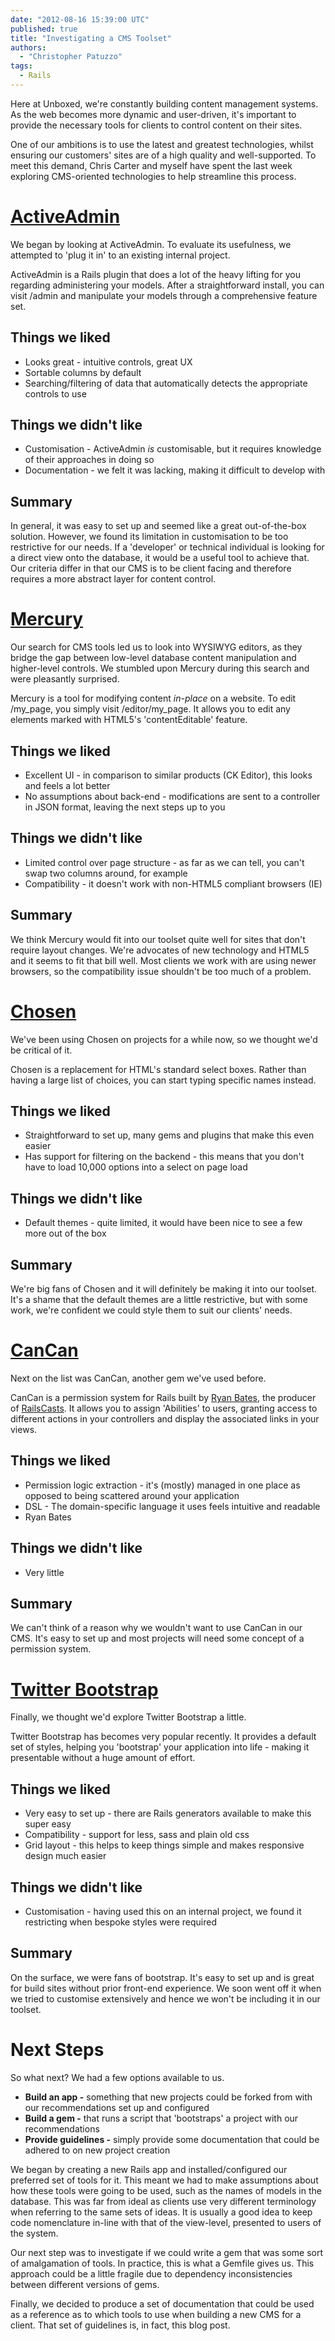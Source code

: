 ```yaml
---
date: "2012-08-16 15:39:00 UTC"
published: true
title: "Investigating a CMS Toolset"
authors:
  - "Christopher Patuzzo"
tags:
  - Rails
---
```


Here at Unboxed, we're constantly building content management systems. As the web becomes more dynamic and user-driven, it's important to provide the necessary tools for clients to control content on their sites.

One of our ambitions is to use the latest and greatest technologies, whilst ensuring our customers' sites are of a high quality and well-supported. To meet this demand, Chris Carter and myself have spent the last week exploring CMS-oriented technologies to help streamline this process.

# [ActiveAdmin](http://activeadmin.info/)

We began by looking at ActiveAdmin. To evaluate its usefulness, we attempted to 'plug it in' to an existing internal project.

ActiveAdmin is a Rails plugin that does a lot of the heavy lifting for you regarding administering your models. After a straightforward install, you can visit /admin and manipulate your models through a comprehensive feature set.

## Things we liked

* Looks great - intuitive controls, great UX
* Sortable columns by default
* Searching/filtering of data that automatically detects the appropriate controls to use

## Things we didn't like

* Customisation - ActiveAdmin *is* customisable, but it requires knowledge of their approaches in doing so
* Documentation - we felt it was lacking, making it difficult to develop with

## Summary

In general, it was easy to set up and seemed like a great out-of-the-box solution. However, we found its limitation in customisation to be too restrictive for our needs. If a 'developer' or technical individual is looking for a direct view onto the database, it would be a useful tool to achieve that. Our criteria differ in that our CMS is to be client facing and therefore requires a more abstract layer for content control.

# [Mercury](http://jejacks0n.github.com/mercury/)

Our search for CMS tools led us to look into WYSIWYG editors, as they bridge the gap between low-level database content manipulation and higher-level controls. We stumbled upon Mercury during this search and were pleasantly surprised.

Mercury is a tool for modifying content *in-place* on a website. To edit /my_page, you simply visit /editor/my_page. It allows you to edit any elements marked with HTML5's 'contentEditable' feature.

## Things we liked

* Excellent UI - in comparison to similar products (CK Editor), this looks and feels a lot better
* No assumptions about back-end - modifications are sent to a controller in JSON format, leaving the next steps up to you

## Things we didn't like

* Limited control over page structure - as far as we can tell, you can't swap two columns around, for example
* Compatibility - it doesn't work with non-HTML5 compliant browsers (IE)

## Summary

We think Mercury would fit into our toolset quite well for sites that don't require layout changes. We're advocates of new technology and HTML5 and it seems to fit that bill well. Most clients we work with are using newer browsers, so the compatibility issue shouldn't be too much of a problem.

# [Chosen](http://harvesthq.github.com/chosen/)

We've been using Chosen on projects for a while now, so we thought we'd be critical of it.

Chosen is a replacement for HTML's standard select boxes. Rather than having a large list of choices, you can start typing specific names instead.

## Things we liked

* Straightforward to set up, many gems and plugins that make this even easier
* Has support for filtering on the backend - this means that you don't have to load 10,000 options into a select on page load

## Things we didn't like

* Default themes - quite limited, it would have been nice to see a few more out of the box

## Summary

We're big fans of Chosen and it will definitely be making it into our toolset. It's a shame that the default themes are a little restrictive, but with some work, we're confident we could style them to suit our clients' needs.

# [CanCan](https://github.com/ryanb/cancan/)

Next on the list was CanCan, another gem we've used before.

CanCan is a permission system for Rails built by [Ryan Bates](https://twitter.com/rbates), the producer of [RailsCasts](http://railscasts.com/about). It allows you to assign 'Abilities' to users, granting access to different actions in your controllers and display the associated links in your views.

## Things we liked

* Permission logic extraction - it's (mostly) managed in one place as opposed to being scattered around your application
* DSL - The domain-specific language it uses feels intuitive and readable
* Ryan Bates

## Things we didn't like

* Very little

## Summary

We can't think of a reason why we wouldn't want to use CanCan in our CMS. It's easy to set up and most projects will need some concept of a permission system.

# [Twitter Bootstrap](http://twitter.github.com/bootstrap/)

Finally, we thought we'd explore Twitter Bootstrap a little.

Twitter Bootstrap has becomes very popular recently. It provides a default set of styles, helping you 'bootstrap' your application into life - making it presentable without a huge amount of effort.

## Things we liked

* Very easy to set up - there are Rails generators available to make this super easy
* Compatibility - support for less, sass and plain old css
* Grid layout - this helps to keep things simple and makes responsive design much easier

## Things we didn't like

* Customisation - having used this on an internal project, we found it restricting when bespoke styles were required

## Summary

On the surface, we were fans of bootstrap. It's easy to set up and is great for build sites without prior front-end experience. We soon went off it when we tried to customise extensively and hence we won't be including it in our toolset.

# Next Steps

So what next? We had a few options available to us.

* **Build an app -** something that new projects could be forked from with our recommendations set up and configured
* **Build a gem -** that runs a script that 'bootstraps' a project with our recommendations
* **Provide guidelines -** simply provide some documentation that could be adhered to on new project creation

We began by creating a new Rails app and installed/configured our preferred set of tools for it. This meant we had to make assumptions about how these tools were going to be used, such as the names of models in the database. This was far from ideal as clients use very different terminology when referring to the same sets of ideas. It is usually a good idea to keep code nomenclature in-line with that of the view-level, presented to users of the system.

Our next step was to investigate if we could write a gem that was some sort of amalgamation of tools. In practice, this is what a Gemfile gives us. This approach could be a little fragile due to dependency inconsistencies between different versions of gems.

Finally, we decided to produce a set of documentation that could be used as a reference as to which tools to use when building a new CMS for a client. That set of guidelines is, in fact, this blog post.
